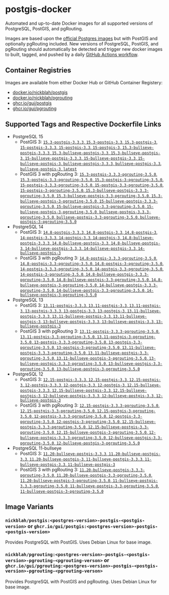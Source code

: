 # postgis-docker

Automated and up-to-date Docker images for all supported versions of PostgreSQL, PostGIS, and pgRouting.

Images are based upon the [official Postgres images](https://hub.docker.com/_/postgres) but with PostGIS and optionally pgRouting included. New versions of PostgreSQL, PostGIS, and pgRouting should automatically be detected and trigger new docker images to built, tagged, and pushed by a daily [GitHub Actions workflow](https://github.com/GUI/postgis-docker/blob/main/.github/workflows/main.yml).

## Container Registries

Images are available from either Docker Hub or GitHub Container Registery:

- [docker.io/nickblah/postgis](https://hub.docker.com/r/nickblah/postgis)
- [docker.io/nickblah/pgrouting](https://hub.docker.com/r/nickblah/pgrouting)
- [ghcr.io/gui/postgis](https://github.com/users/GUI/packages/container/package/postgis)
- [ghcr.io/gui/pgrouting](https://github.com/users/GUI/packages/container/package/pgrouting)

## Supported Tags and Respective Dockerfile Links

- PostgreSQL 15
  - PostGIS 3: [`15.3-postgis-3.3.3`, `15.3-postgis-3.3`, `15.3-postgis-3`, `15-postgis-3.3.3`, `15-postgis-3.3`, `15-postgis-3`, `15.3-bullseye-postgis-3.3.3`, `15.3-bullseye-postgis-3.3`, `15.3-bullseye-postgis-3`, `15-bullseye-postgis-3.3.3`, `15-bullseye-postgis-3.3`, `15-bullseye-postgis-3`, `bullseye-postgis-3.3.3`, `bullseye-postgis-3.3`, `bullseye-postgis-3`, `latest`](https://github.com/GUI/variant-docker/blob/main/15/bullseye/postgis-3/Dockerfile)
  - PostGIS 3 with pgRouting 3: [`15.3-postgis-3.3.3-pgrouting-3.5.0`, `15.3-postgis-3.3-pgrouting-3.5.0`, `15.3-postgis-3-pgrouting-3.5.0`, `15-postgis-3.3.3-pgrouting-3.5.0`, `15-postgis-3.3-pgrouting-3.5.0`, `15-postgis-3-pgrouting-3.5.0`, `15.3-bullseye-postgis-3.3.3-pgrouting-3.5.0`, `15.3-bullseye-postgis-3.3-pgrouting-3.5.0`, `15.3-bullseye-postgis-3-pgrouting-3.5.0`, `15-bullseye-postgis-3.3.3-pgrouting-3.5.0`, `15-bullseye-postgis-3.3-pgrouting-3.5.0`, `15-bullseye-postgis-3-pgrouting-3.5.0`, `bullseye-postgis-3.3.3-pgrouting-3.5.0`, `bullseye-postgis-3.3-pgrouting-3.5.0`, `bullseye-postgis-3-pgrouting-3.5.0`](https://github.com/GUI/variant-docker/blob/main/15/bullseye/postgis-3-pgrouting-3/Dockerfile)
- PostgreSQL 14
  - PostGIS 3: [`14.8-postgis-3.3.3`, `14.8-postgis-3.3`, `14.8-postgis-3`, `14-postgis-3.3.3`, `14-postgis-3.3`, `14-postgis-3`, `14.8-bullseye-postgis-3.3.3`, `14.8-bullseye-postgis-3.3`, `14.8-bullseye-postgis-3`, `14-bullseye-postgis-3.3.3`, `14-bullseye-postgis-3.3`, `14-bullseye-postgis-3`](https://github.com/GUI/variant-docker/blob/main/14/bullseye/postgis-3/Dockerfile)
  - PostGIS 3 with pgRouting 3: [`14.8-postgis-3.3.3-pgrouting-3.5.0`, `14.8-postgis-3.3-pgrouting-3.5.0`, `14.8-postgis-3-pgrouting-3.5.0`, `14-postgis-3.3.3-pgrouting-3.5.0`, `14-postgis-3.3-pgrouting-3.5.0`, `14-postgis-3-pgrouting-3.5.0`, `14.8-bullseye-postgis-3.3.3-pgrouting-3.5.0`, `14.8-bullseye-postgis-3.3-pgrouting-3.5.0`, `14.8-bullseye-postgis-3-pgrouting-3.5.0`, `14-bullseye-postgis-3.3.3-pgrouting-3.5.0`, `14-bullseye-postgis-3.3-pgrouting-3.5.0`, `14-bullseye-postgis-3-pgrouting-3.5.0`](https://github.com/GUI/variant-docker/blob/main/14/bullseye/postgis-3-pgrouting-3/Dockerfile)
- PostgreSQL 13
  - PostGIS 3: [`13.11-postgis-3.3.3`, `13.11-postgis-3.3`, `13.11-postgis-3`, `13-postgis-3.3.3`, `13-postgis-3.3`, `13-postgis-3`, `13.11-bullseye-postgis-3.3.3`, `13.11-bullseye-postgis-3.3`, `13.11-bullseye-postgis-3`, `13-bullseye-postgis-3.3.3`, `13-bullseye-postgis-3.3`, `13-bullseye-postgis-3`](https://github.com/GUI/variant-docker/blob/main/13/bullseye/postgis-3/Dockerfile)
  - PostGIS 3 with pgRouting 3: [`13.11-postgis-3.3.3-pgrouting-3.5.0`, `13.11-postgis-3.3-pgrouting-3.5.0`, `13.11-postgis-3-pgrouting-3.5.0`, `13-postgis-3.3.3-pgrouting-3.5.0`, `13-postgis-3.3-pgrouting-3.5.0`, `13-postgis-3-pgrouting-3.5.0`, `13.11-bullseye-postgis-3.3.3-pgrouting-3.5.0`, `13.11-bullseye-postgis-3.3-pgrouting-3.5.0`, `13.11-bullseye-postgis-3-pgrouting-3.5.0`, `13-bullseye-postgis-3.3.3-pgrouting-3.5.0`, `13-bullseye-postgis-3.3-pgrouting-3.5.0`, `13-bullseye-postgis-3-pgrouting-3.5.0`](https://github.com/GUI/variant-docker/blob/main/13/bullseye/postgis-3-pgrouting-3/Dockerfile)
- PostgreSQL 12
  - PostGIS 3: [`12.15-postgis-3.3.3`, `12.15-postgis-3.3`, `12.15-postgis-3`, `12-postgis-3.3.3`, `12-postgis-3.3`, `12-postgis-3`, `12.15-bullseye-postgis-3.3.3`, `12.15-bullseye-postgis-3.3`, `12.15-bullseye-postgis-3`, `12-bullseye-postgis-3.3.3`, `12-bullseye-postgis-3.3`, `12-bullseye-postgis-3`](https://github.com/GUI/variant-docker/blob/main/12/bullseye/postgis-3/Dockerfile)
  - PostGIS 3 with pgRouting 3: [`12.15-postgis-3.3.3-pgrouting-3.5.0`, `12.15-postgis-3.3-pgrouting-3.5.0`, `12.15-postgis-3-pgrouting-3.5.0`, `12-postgis-3.3.3-pgrouting-3.5.0`, `12-postgis-3.3-pgrouting-3.5.0`, `12-postgis-3-pgrouting-3.5.0`, `12.15-bullseye-postgis-3.3.3-pgrouting-3.5.0`, `12.15-bullseye-postgis-3.3-pgrouting-3.5.0`, `12.15-bullseye-postgis-3-pgrouting-3.5.0`, `12-bullseye-postgis-3.3.3-pgrouting-3.5.0`, `12-bullseye-postgis-3.3-pgrouting-3.5.0`, `12-bullseye-postgis-3-pgrouting-3.5.0`](https://github.com/GUI/variant-docker/blob/main/12/bullseye/postgis-3-pgrouting-3/Dockerfile)
- PostgreSQL 11-bullseye
  - PostGIS 3: [`11.20-bullseye-postgis-3.3.3`, `11.20-bullseye-postgis-3.3`, `11.20-bullseye-postgis-3`, `11-bullseye-postgis-3.3.3`, `11-bullseye-postgis-3.3`, `11-bullseye-postgis-3`](https://github.com/GUI/variant-docker/blob/main/11/bullseye/postgis-3/Dockerfile)
  - PostGIS 3 with pgRouting 3: [`11.20-bullseye-postgis-3.3.3-pgrouting-3.5.0`, `11.20-bullseye-postgis-3.3-pgrouting-3.5.0`, `11.20-bullseye-postgis-3-pgrouting-3.5.0`, `11-bullseye-postgis-3.3.3-pgrouting-3.5.0`, `11-bullseye-postgis-3.3-pgrouting-3.5.0`, `11-bullseye-postgis-3-pgrouting-3.5.0`](https://github.com/GUI/variant-docker/blob/main/11/bullseye/postgis-3-pgrouting-3/Dockerfile)

## Image Variants

### `nickblah/postgis:<postgres-version>-postgis-<postgis-version>` or `ghcr.io/gui/postgis:<postgres-version>-postgis-<postgis-version>`
Provides PostgreSQL with PostGIS. Uses Debian Linux for base image.

### `nickblah/pgrouting:<postgres-version>-postgis-<postgis-version>-pgrouting-<pgrouting-verson>` or `ghcr.io/gui/pgrouting:<postgres-version>-postgis-<postgis-version>-pgrouting-<pgrouting-verson>`
Provides PostgreSQL with PostGIS and pgRouting. Uses Debian Linux for base image.
